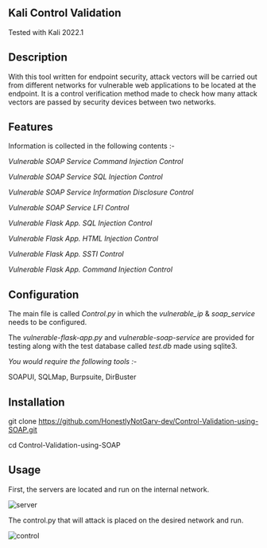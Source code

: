 
## Kali Control Validation

Tested with Kali 2022.1

## Description

With this tool written for endpoint security, attack vectors will be carried out from different networks for vulnerable web applications to be located at the endpoint. It is a control verification method made to check how many attack vectors are passed by security devices between two networks.

## Features

Information is collected in the following contents :-

_Vulnerable SOAP Service Command Injection Control_

_Vulnerable SOAP Service SQL Injection Control_

_Vulnerable SOAP Service Information Disclosure Control_

_Vulnerable SOAP Service LFI Control_

_Vulnerable Flask App. SQL Injection Control_

_Vulnerable Flask App. HTML Injection Control_

_Vulnerable Flask App. SSTI Control_

_Vulnerable Flask App. Command Injection Control_

## Configuration

The main file is called _Control.py_ in which the _vulnerable_ip_ & _soap_service_ needs to be configured.

The _vulnerable-flask-app.py_ and _vulnerable-soap-service_ are provided for testing along with the test database called _test.db_ made using sqlite3.

_You would require the following tools :-_

SOAPUI,
SQLMap,
Burpsuite,
DirBuster

## Installation

git clone https://github.com/HonestlyNotGarv-dev/Control-Validation-using-SOAP.git

cd Control-Validation-using-SOAP



## Usage

First, the servers are located and run on the internal network.

![server](https://github.com/HonestlyNotGarv-dev/Control-Validation-using-SOAP/assets/131512571/7aba7f61-4ce0-4de4-996a-f3a354f58148)


The control.py that will attack is placed on the desired network and run.

![control](https://github.com/HonestlyNotGarv-dev/Control-Validation-using-SOAP/assets/131512571/4362111e-927e-44fa-a8f3-c13ad4bbf113)



